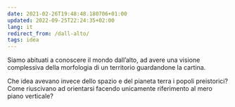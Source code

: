 ```yaml
---
date: 2021-02-26T19:48:48.180706+01:00
updated: 2022-09-25T22:24:35+02:00
lang: it
redirect_from: /dall-alto/
tags: idea
---
```

Siamo abituati a conoscere il mondo dall’alto, ad avere una visione complessiva della morfologia di un territorio guardandone la cartina.

Che idea avevano invece dello spazio e del pianeta terra i popoli preistorici?   
Come riuscivano ad orientarsi facendo unicamente riferimento al mero piano verticale?
